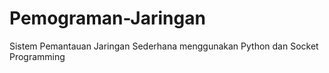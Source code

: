 # Pemograman-Jaringan
 Sistem Pemantauan Jaringan Sederhana menggunakan Python dan Socket Programming
